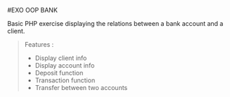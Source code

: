 #EXO OOP BANK

Basic PHP exercise displaying the relations between a bank account and a client.

> Features :
> - Display client info
> - Display account info
> - Deposit function
> - Transaction function
> - Transfer between two accounts
